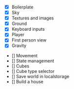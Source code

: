 - [x] Boilerplate
- [x] Sky
- [x] Textures and images
- [x] Ground
- [x] Keyboard inputs
- [x] Player
- [x] First person view
- [x] Gravity
- [] Movement
- [] State management
- [] Cubes
- [] Cube type selector
- [] Save world in localstorage
- [] Build a house
